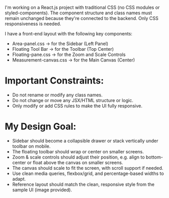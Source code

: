 I'm working on a React.js project with traditional CSS (no CSS modules or styled-components).
The component structure and class names must remain unchanged because they're connected to the backend.
Only CSS responsiveness is needed.

I have a front-end layout with the following key components:
- Area-panel.css → for the Sidebar (Left Panel)
- Floating Tool Bar → for the Toolbar (Top Center)
- Floating-pane.css → for the Zoom and Scale Controls
- Measurement-canvas.css → for the Main Canvas (Center)


#  Important Constraints:
- Do not rename or modify any class names.
- Do not change or move any JSX/HTML structure or logic.
- Only modify or add CSS rules to make the UI fully responsive.

 
# My Design Goal:
- Sidebar should become a collapsible drawer or stack vertically under toolbar on mobile.
- The floating toolbar should wrap or center on smaller screens.
- Zoom & scale controls should adjust their position, e.g. align to bottom-center or float above the canvas on smaller screens.
- The canvas should scale to fit the screen, with scroll support if needed.
- Use clean media queries, flexbox/grid, and percentage-based widths to adapt.
- Reference layout should match the clean, responsive style from the sample UI (image provided).



